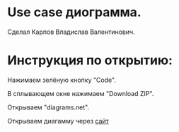 # Use case диограмма.
Сделал Карпов Владислав Валентинович.

# Инструкция по открытию:

Нажимаем зелёную кнопку "Code".

В сплывающем окне нажимаем "Download ZIP".

Открываем "diagrams.net".

Открываем диагамму через [сайт](https://app.diagrams.net)
